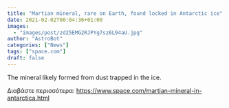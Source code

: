 ```yaml
---
title: "Martian mineral, rare on Earth, found locked in Antarctic ice"
date: 2021-02-02T00:04:36+01:00
images:
  - "images/post/zd25EMG2RJPYg7sz6L94aU.jpg"
author: "AstroBot"
categories: ["News"]
tags: ["space.com"]
draft: false
---
```


The mineral likely formed from dust trapped in the ice. 

Διαβάστε περισσότερα: https://www.space.com/martian-mineral-in-antarctica.html
